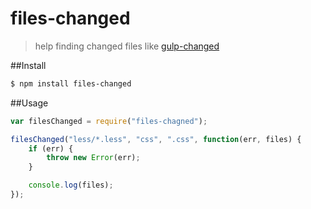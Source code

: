 files-changed
=============
> help finding changed files like [gulp-changed](https://github.com/sindresorhus/gulp-changed)

##Install

```Bash
$ npm install files-changed
```

##Usage

```Javascript
var filesChanged = require("files-chagned");

filesChanged("less/*.less", "css", ".css", function(err, files) {
	if (err) {
		throw new Error(err);
	}

	console.log(files);
});
```
